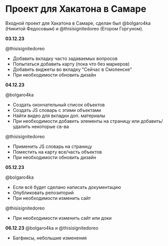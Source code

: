 # Проект для Хакатона в Самаре
Входной проект для Хакатона в Самаре, сделан был
@bolgaro4ka (Никитой Федосовым) и @thisisignitedoreo
(Егором Горгуном).

**03.12.23**

@thisisignitedoreo
- Добавить вкладку часто задаваемых вопросов
- Попытаться добавить карту (пока что без маркеров)
- Добавить виджеты во вкладку "Сейчас в Смоленске"
- При необходимости обновить дизайн

**04.12.23**

@bolgaro4ka
- Создать окончательный список объектов
- Создать JS словарь с этими объектами
- Найти видео для вкладки доп. материалы
- При необходимости добавить элементы на страницу или добавить/удалить некоторые св-ва

@thisisignitedoreo
- Применить JS словарь на страницу
- Поместить на карту все/часть объектов
- При необходимости обновить дизайн

**05.12.23**

@bolgaro4ka
- Если всё будет сделано написать документацию
- Опубликовать репозиторий
- При необходимости изменить сайт

@thisisignitedoreo
- При необходимости изменить сайт или доки

**06.12.23**
@bolgaro4ka и @thisisignitedoreo
 - Багфиксы, небольшие изменения